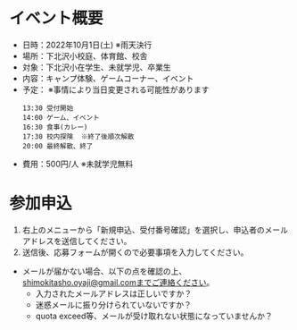 # イベント概要

- 日時：2022年10月1日(土) ※雨天決行
- 場所：下北沢小校庭、体育館、校舎
- 対象：下北沢小在学生、未就学児、卒業生
- 内容：キャンプ体験、ゲームコーナー、イベント
- 予定：  ※事情により当日変更される可能性があります
  ```
  13:30	受付開始
  14:00	ゲーム、イベント
  16:30	食事(カレー)
  17:30	校内探険  ※終了後順次解散
  20:00	最終解散、終了
  ```
- 費用：500円/人 ※未就学児無料

# 参加申込

1. 右上のメニューから「新規申込、受付番号確認」を選択し、申込者のメールアドレスを送信してください。
1. 送信後、応募フォームが開くので必要事項を入力してください。

- メールが届かない場合、以下の点を確認の上、shimokitasho.oyaji@gmail.comまでご連絡ください。
  - 入力されたメールアドレスは正しいですか？
  - 迷惑メールに振り分けられていないですか？
  - quota exceed等、メールが受け取れない状態になっていませんか？